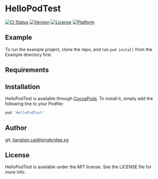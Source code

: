 # HelloPodTest

[![CI Status](https://img.shields.io/travis/git/HelloPodTest.svg?style=flat)](https://travis-ci.org/git/HelloPodTest)
[![Version](https://img.shields.io/cocoapods/v/HelloPodTest.svg?style=flat)](https://cocoapods.org/pods/HelloPodTest)
[![License](https://img.shields.io/cocoapods/l/HelloPodTest.svg?style=flat)](https://cocoapods.org/pods/HelloPodTest)
[![Platform](https://img.shields.io/cocoapods/p/HelloPodTest.svg?style=flat)](https://cocoapods.org/pods/HelloPodTest)

## Example

To run the example project, clone the repo, and run `pod install` from the Example directory first.

## Requirements

## Installation

HelloPodTest is available through [CocoaPods](https://cocoapods.org). To install
it, simply add the following line to your Podfile:

```ruby
pod 'HelloPodTest'
```

## Author

git, liangjian.cai@longbridge.sg

## License

HelloPodTest is available under the MIT license. See the LICENSE file for more info.
